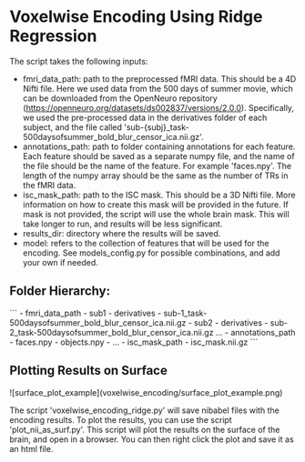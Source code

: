 <h1> Voxelwise Encoding Using Ridge Regression</h1>

The script takes the following inputs:
- fmri_data_path: path to the preprocessed fMRI data. This should be a 4D Nifti file. Here we used data from the 500 days of summer movie, which can be downloaded from the OpenNeuro repository (https://openneuro.org/datasets/ds002837/versions/2.0.0). Specifically, we used the pre-processed data in the derivatives folder of each subject, and the file called 'sub-{subj}_task-500daysofsummer_bold_blur_censor_ica.nii.gz'. 
- annotations_path: path to folder containing annotations for each feature. Each feature should be saved as a separate numpy file, and the name of the file should be the name of the feature. For example 'faces.npy'. The length of the numpy array should be the same as the number of TRs in the fMRI data. 
- isc_mask_path: path to the ISC mask. This should be a 3D Nifti file. More information on how to create this mask will be provided in the future. If mask is not provided, the script will use the whole brain mask. This will take longer to run, and results will be less significant.
- results_dir: directory where the results will be saved.
- model: refers to the collection of features that will be used for the encoding. See models_config.py for possible combinations, and add your own if needed.

 
<h2> Folder Hierarchy: </h2>
```
- fmri_data_path
    - sub1
        - derivatives
            - sub-1_task-500daysofsummer_bold_blur_censor_ica.nii.gz
    - sub2
        - derivatives
            - sub-2_task-500daysofsummer_bold_blur_censor_ica.nii.gz
    ...
- annotations_path
    - faces.npy
    - objects.npy
    - ...
- isc_mask_path
    - isc_mask.nii.gz
```

<h2> Plotting Results on Surface </h2>
![surface_plot_example](voxelwise_encoding/surface_plot_example.png)

The script 'voxelwise_encoding_ridge.py' will save nibabel files with the encoding results. To plot the results, you can use the script 'plot_nii_as_surf.py'. This script will plot the results on the surface of the brain, and open in a browser. You can then right click the plot and save it as an html file.



